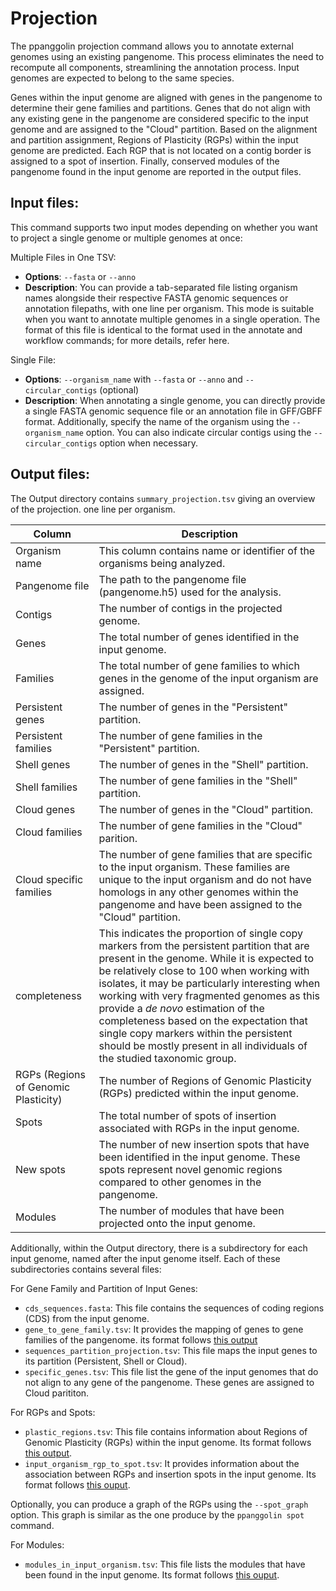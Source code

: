 # Projection
The ppanggolin projection command allows you to annotate external genomes using an existing pangenome. This process eliminates the need to recompute all components, streamlining the annotation process. Input genomes are expected to belong to the same species.

Genes within the input genome are aligned with genes in the pangenome to determine their gene families and partitions. Genes that do not align with any existing gene in the pangenome are considered specific to the input genome and are assigned to the "Cloud" partition. Based on the alignment and partition assignment, Regions of Plasticity (RGPs) within the input genome are predicted. Each RGP that is not located on a contig border is assigned to a spot of insertion. Finally, conserved modules of the pangenome found in the input genome are reported in the output files.

## Input files:

This command supports two input modes depending on whether you want to project a single genome or multiple genomes at once:

Multiple Files in One TSV:
- **Options**: `--fasta` or `--anno`
- **Description**: You can provide a tab-separated file listing organism names alongside their respective FASTA genomic sequences or annotation filepaths, with one line per organism. This mode is suitable when you want to annotate multiple genomes in a single operation. The format of this file is identical to the format used in the annotate and workflow commands; for more details, refer here.

Single File:
- **Options**: `--organism_name` with `--fasta` or `--anno` and `--circular_contigs` (optional)
- **Description**: When annotating a single genome, you can directly provide a single FASTA genomic sequence file or an annotation file in GFF/GBFF format. Additionally, specify the name of the organism using the `--organism_name` option. You can also indicate circular contigs using the `--circular_contigs` option when necessary.


## Output files:

The Output directory contains `summary_projection.tsv` giving an overview of the projection. one line per organism.


| Column                               | Description|
|--------------------------------------|------------------------------------------------------------------------------------------------------------------------------------------------------------------------------------------------------------------------------------------------|
| Organism name                        | This column contains name or identifier of the organisms being analyzed.|
| Pangenome file                       | The path to the pangenome file (pangenome.h5) used for the analysis.|
| Contigs                              | The number of contigs in the projected genome.|
| Genes                                | The total number of genes identified in the input genome.|
| Families                             | The total number of gene families to which genes in the genome of the input organism are assigned.|
| Persistent genes                     | The number of genes in the "Persistent" partition.|
| Persistent families                  | The number of gene families in the "Persistent" partition.|
| Shell genes                          | The number of genes in the "Shell" partition.|
| Shell families                       | The number of gene families in the "Shell" partition.|
| Cloud genes                          | The number of genes in the "Cloud" partition.|
| Cloud families                       | The number of gene families in the "Cloud" parition.|
| Cloud specific families              | The number of gene families that are specific to the input organism. These families are unique to the input organism and do not have homologs in any other genomes within the pangenome and have been assigned to the "Cloud" partition.|
| completeness           | This indicates the proportion of single copy markers from the persistent partition that are present in the genome. While it is expected to be relatively close to 100 when working with isolates, it may be particularly interesting when working with very fragmented genomes as this provide a *de novo* estimation of the completeness based on the expectation that single copy markers within the persistent should be mostly present in all individuals of the studied taxonomic group. |
| RGPs (Regions of Genomic Plasticity) | The number of Regions of Genomic Plasticity (RGPs) predicted within the input genome.|
| Spots                                | The total number of spots of insertion associated with RGPs in the input genome.|
| New spots                            | The number of new insertion spots that have been identified in the input genome. These spots represent novel genomic regions compared to other genomes in the pangenome.|
| Modules                              | The number of modules that have been projected onto the input genome.|


Additionally, within the Output directory, there is a subdirectory for each input genome, named after the input genome itself. Each of these subdirectories contains several files:

For Gene Family and Partition of Input Genes:

- `cds_sequences.fasta`: This file contains the sequences of coding regions (CDS) from the input genome.
- `gene_to_gene_family.tsv`: It provides the mapping of genes to gene families of the pangenome. its format follows [this output](Outputs.md#gene-families-and-genes)
- `sequences_partition_projection.tsv`: This file maps the input genes to its partition (Persistent, Shell or Cloud).
- `specific_genes.tsv`: This file list the gene of the input genomes that do not align to any gene of the pangenome. These genes are assigned to Cloud parititon. 

For RGPs and Spots:

- `plastic_regions.tsv`: This file contains information about Regions of Genomic Plasticity (RGPs) within the input genome. Its format follows [this output](Outputs.md#plastic-regions).
- `input_organism_rgp_to_spot.tsv`: It provides information about the association between RGPs and insertion spots in the input genome. Its format follows [this ouput](Outputs.md#spots).

Optionally, you can produce a graph of the RGPs using the `--spot_graph` option. This graph is similar as the one produce by the `ppanggolin spot` command.

For Modules:

- `modules_in_input_organism.tsv`: This file lists the modules that have been found in the input genome. Its format follows [this ouput](Outputs.md#modules-in-organisms).

